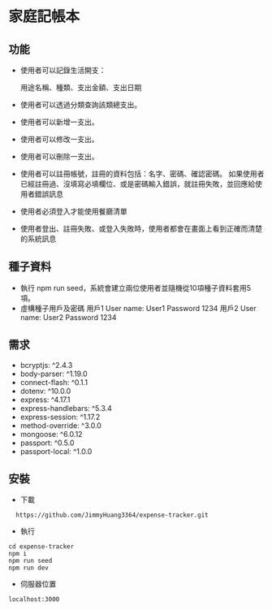 # 家庭記帳本

## 功能
- 使用者可以記錄生活開支：

  用途名稱、種類、支出金額、支出日期

- 使用者可以透過分類查詢該類總支出。
- 使用者可以新增一支出。
- 使用者可以修改一支出。
- 使用者可以刪除一支出。
- 使用者可以註冊帳號，註冊的資料包括：名字、密碼、確認密碼。
    如果使用者已經註冊過、沒填寫必填欄位、或是密碼輸入錯誤，就註冊失敗，並回應給使用者錯誤訊息
- 使用者必須登入才能使用餐廳清單
- 使用者登出、註冊失敗、或登入失敗時，使用者都會在畫面上看到正確而清楚的系統訊息

## 種子資料
- 執行 npm run seed，系統會建立兩位使用者並隨機從10項種子資料套用5項。
- 虛構種子用戶及密碼
  用戶1
    User name: User1
    Password 1234
  用戶2
    User name: User2
    Password 1234

## 需求
- bcryptjs: ^2.4.3
- body-parser: ^1.19.0
- connect-flash: ^0.1.1
- dotenv: ^10.0.0
- express: ^4.17.1
- express-handlebars: ^5.3.4
- express-session: ^1.17.2
- method-override: ^3.0.0
- mongoose: ^6.0.12
- passport: ^0.5.0
- passport-local: ^1.0.0

## 安裝
- 下載
```
  https://github.com/JimmyHuang3364/expense-tracker.git
```
- 執行
```
cd expense-tracker
npm i
npm run seed
npm run dev
```
- 伺服器位置
```
localhost:3000
```